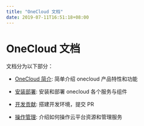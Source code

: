 ```yaml
---
title: "OneCloud 文档"
date: 2019-07-11T16:51:18+08:00
---
```


# OneCloud 文档

文档分为以下部分：

- [OneCloud 简介](/overview/): 简单介绍 onecloud 产品特性和功能

- [安装部署](/setup/): 安装和部署 onecloud 各个服务与组件

- [开发贡献](/contribute/): 搭建开发环境，提交 PR

- [操作管理](/howto/): 介绍如何操作云平台资源和管理服务
